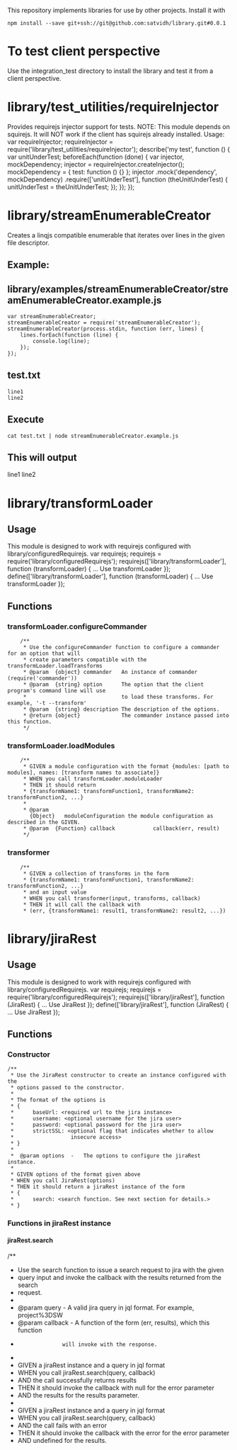 This repository implements libraries for use by other projects. Install it with
```
npm install --save git+ssh://git@github.com:satvidh/library.git#0.0.1
```

# To test client perspective
Use the integration_test directory to install the library and test it from a client perspective.

# library/test_utilities/requireInjector
Provides requirejs injector support for tests.
NOTE: This module depends on squirejs. It will NOT work if the client has squirejs already installed.
Usage:
var requireInjector;
requireInjector = require('library/test_utilities/requireInjector');
describe('my test', function () {
    var unitUnderTest;
    beforeEach(function (done) {
        var injector,
            mockDependency;
        injector = requireInjector.createInjector();
        mockDependency = { test: function () {} };
        injector
            .mock('dependency', mockDependency)
            .require(['unitUnderTest'], function (theUnitUnderTest) {
                unitUnderTest = theUnitUnderTest;
            });
    });
});

# library/streamEnumerableCreator
Creates a linqjs compatible enumerable that iterates over lines in the given file descriptor.
## Example:
library/examples/streamEnumerableCreator/streamEnumerableCreator.example.js
---------------------------------------------------------------------------
```
var streamEnumerableCreator;
streamEnumerableCreator = require('streamEnumerableCreator');
streamEnumerableCreator(process.stdin, function (err, lines) {
    lines.forEach(function (line) {
        console.log(line);
    });
});
```

test.txt
--------
```
line1
line2

```

Execute
-------
```
cat test.txt | node streamEnumerableCreator.example.js
```

This will output
-----------------
line1
line2

# library/transformLoader
## Usage
This module is designed to work with requirejs configured with library/configuredRequirejs.
var requirejs;
requirejs = require('library/configuredRequirejs');
requirejs(['library/transformLoader'], function (transformLoader) {
    ... Use transformLoader
});
define(['library/transformLoader'], function (transformLoader) {
    ... Use transformLoader
});

## Functions
### transformLoader.configureCommander
        /**
         * Use the configureCommander function to configure a commander for an option that will
         * create parameters compatible with the transformLoader.loadTransforms
         * @param  {object} commander   An instance of commander (require('commander'))
         * @param  {string} option      The option that the client program's command line will use
         *                              to load these transforms. For example, '-t --transform'
         * @param  {string} description The description of the options.
         * @return {object}             The commander instance passed into this function.
         */

### transformLoader.loadModules
        /**
         * GIVEN a module configuration with the format {modules: [path to modules], names: [transform names to associate]}
         * WHEN you call transformLoader.moduleLoader
         * THEN it should return
         * {transformName1: transformFunction1, transformName2: transformFunction2, ...}
         *
         * @param
           {Object}   moduleConfiguration the module configuration as described in the GIVEN.
         * @param  {Function} callback            callback(err, result)
         */

### transformer
        /**
         * GIVEN a collection of transforms in the form
         * {transformName1: transformFunction1, transformName2: transformFunction2, ...}
         * and an input value
         * WHEN you call transformer(input, transforms, callback)
         * THEN it will call the callback with
         * (err, {transformName1: result1, transformName2: result2, ...})
# library/jiraRest
## Usage
This module is designed to work with requirejs configured with library/configuredRequirejs.
var requirejs;
requirejs = require('library/configuredRequirejs');
requirejs(['library/jiraRest'], function (JiraRest) {
    ... Use JiraRest
});
define(['library/jiraRest'], function (JiraRest) {
    ... Use JiraRest
});

## Functions
### Constructor
    /**
     * Use the JiraRest constructor to create an instance configured with the
     * options passed to the constructor.
     *
     * The format of the options is
     * {
     *      baseUrl: <required url to the jira instance>
     *      username: <optional username for the jira user>
     *      password: <optional password for the jira user>
     *      strictSSL: <optional flag that indicates whether to allow
     *                  insecure access>
     * }
     *
     *  @param options  -   The options to configure the jiraRest instance.
     *
     * GIVEN options of the format given above
     * WHEN you call JiraRest(options)
     * THEN it should return a jiraRest instance of the form
     * {
     *      search: <search function. See next section for details.>
     * }

### Functions in jiraRest instance
#### jiraRest.search
/**
 * Use the search function to issue a search request to jira with the given
 * query input and invoke the callback with the results returned from the search
 * request.
 *
 * @param query -    A valid jira query in jql format. For example, project%3DSW
 * @param callback - A function of the form (err, results), which this function
 *                   will invoke with the response.
 *
 * GIVEN a jiraRest instance and a query in jql format
 * WHEN you call jiraRest.search(query, callback)
 * AND the call successfully returns results
 * THEN it should invoke the callback with null for the error parameter
 * AND the results for the results parameter.
 *
 * GIVEN a jiraRest instance and a query in jql format
 * WHEN you call jiraRest.search(query, callback)
 * AND the call fails with an error
 * THEN it should invoke the callback with the error for the error parameter
 * AND undefined for the results.
